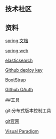 ##  技术社区


##  资料
[spring 文档](https://spring.io/guides)

[spring web](https://spring.io/guides/gs/serving-web-content/)

[elasticsearch](https://elasticsearch.cn/explore)

[Github deploy key](https://developer.github.com/v3/guides/managing-deploy-keys/#deploy-keys)

[BootStrap](https://v3.bootcss.com/getting-started/)

[Github OAuth](https://developer.github.com/apps/building-oauth-apps/creating-an-oauth-app/)

##工具

git:分布式版本控制工具

[git官网](https://git-scm.com/)

[Visual Paradigm](https://www.visual-paradigm.com/cn/)